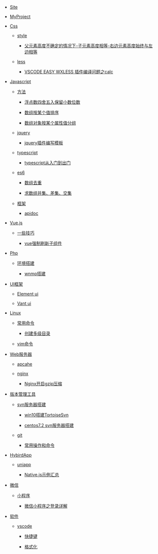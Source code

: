 - [Site](/md/Site#site)<!-- Site -->

- [MyProject](/md/MyProject#myproject)<!-- MyProject -->

<!-- Css -->
- [Css](/md/Css#css)
  
  - [style](/md/Css#style)
    
    - [父元素高度不确定的情况下-子元素高度相等-右边元素高度始终与左边相等](/md/Css#父元素高度不确定的情况下-子元素高度相等-右边元素高度始终与左边相等)
  
  - [less](/md/Css#less)
    
    - [VSCODE EASY WXLESS 插件编译问题之calc](/md/Css#vscode-easy-wxless-插件编译问题之calc)

<!-- Javascript -->
- [Javascript](/md/Javascript#javascript)
  
  - [方法](/md/Javascript#方法)
    
    - [浮点数四舍五入保留小数位数](/md/Javascript#浮点数四舍五入保留小数位数)
    
    - [数组按某个值排序](/md/Javascript#数组按某个值排序)
    
    - [数组对象按某个属性值分组](/md/Javascript#数组对象按某个属性值分组)
  
  - [jquery](/md/Javascript#jquery)
    
    - [jquery插件编写模板](/md/Javascript#jquery插件编写模板)
  
  - [typescript](/md/Javascript#typescript)
    
    - [typescript从入门到出门](/md/Javascript#typescript从入门到出门)
  
  - [es6](/md/Javascript#es6)
    
    - [数组去重](/md/Javascript#数组去重)
    
    - [求数组并集、差集、交集](/md/Javascript#求数组并集-差集-交集)
  
  - [框架](/md/Javascript#框架)
    
    - [apidoc](/md/Javascript#apidoc)

<!-- Vue -->
- [Vue.js](/md/Vue#vuejs)
  
  - [一些技巧](/md/Vue#一些技巧)
    
    - [vue强制刷新子组件](/md/Vue#vue强制刷新子组件)

<!-- Php -->
- [Php](/md/Php#php)
  
  - [环境搭建](/md/Php#环境搭建)
    
    - [wnmp搭建](/md/Php#wnmp搭建)

<!-- UI框架 -->
- [UI框架](/md/UI#ui框架)
  
  - [Element ui](/md/UI#element-ui)
  
  - [Vant ui](/md/UI#vant-ui)

<!-- Linux -->
- [Linux](/md/Linux#linux)
  
  - [常用命令](/md/Linux#常用命令)
    
    - [创建多级目录](/md/Linux#创建多级目录)
  
  - [vim命令](/md/Linux#vim命令)

<!-- web服务器 -->
- [Web服务器](/md/WebServer#web服务器)
  
  - [apcahe](/md/WebServer#apcahe)
  
  - [nginx](/md/WebServer#nginx)
    
    - [Nginx开启gzip压缩](/md/WebServer#nginx开启gzip压缩)

<!-- 版本管理工具 -->
- [版本管理工具](/md/TeamVersion#版本管理工具)
  
  - [svn服务器搭建](/md/TeamVersion#svn服务器搭建)
    
    - [win10搭建TortoiseSvn](/md/TeamVersion#win10搭建TortoiseSvn)
    
    - [centos7.2 svn服务器搭建](/md/TeamVersion#centos72-svn服务器搭建)
  
  - [git](/md/TeamVersion#git)
    
    - [常用操作和命令](/md/TeamVersion#常用操作和命令)

<!-- HibirdApp -->
- [HybirdApp](/md/HybirdApp#hybirdapp)
  
  - [uniapp](/md/HybirdApp#uniapp)
    
    - [Native.js示例汇总](/md/HybirdApp#nativejs示例汇总)

<!-- 微信 -->
- [微信](/md/Wechat#微信)
  
  - [小程序](/md/Wechat#小程序)
    
    - [微信小程序之登录详解](/md/Wechat#微信小程序之登录详解)

<!-- Software -->
- [软件](/md/Software#软件)
  
  - [vscode](/md/Software#vscode)
    
    - [快捷键](/md/Software#快捷键)
    
    - [格式化](/md/Software#格式化)